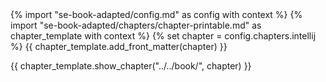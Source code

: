 <frontmatter>
{% import "se-book-adapted/config.md" as config with context %}
{% import "se-book-adapted/chapters/chapter-printable.md" as chapter_template with context %}
{% set chapter = config.chapters.intellij %}
{{ chapter_template.add_front_matter(chapter) }}
</frontmatter>

{{ chapter_template.show_chapter("../../book/", chapter) }}